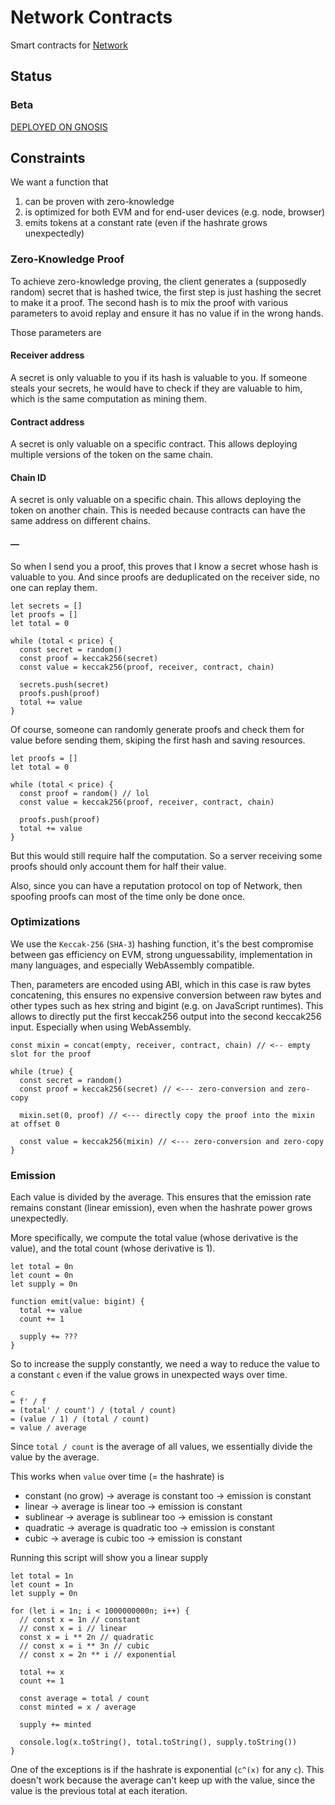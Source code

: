 # Network Contracts

Smart contracts for [Network](https://github.com/stars/hazae41/lists/network)

## Status

### Beta

[DEPLOYED ON GNOSIS](https://gnosisscan.io/address/0x7e19298D4c9b0b97b9A40A5ac08Cc9105534324f)

## Constraints

We want a function that

1) can be proven with zero-knowledge
2) is optimized for both EVM and for end-user devices (e.g. node, browser)
3) emits tokens at a constant rate (even if the hashrate grows unexpectedly)

### Zero-Knowledge Proof

To achieve zero-knowledge proving, the client generates a (supposedly random) secret that is hashed twice, the first step is just hashing the secret to make it a proof. The second hash is to mix the proof with various parameters to avoid replay and ensure it has no value if in the wrong hands. 

Those parameters are

#### Receiver address 

A secret is only valuable to you if its hash is valuable to you. If someone steals your secrets, he would have to check if they are valuable to him, which is the same computation as mining them.

#### Contract address

A secret is only valuable on a specific contract. This allows deploying multiple versions of the token on the same chain. 

#### Chain ID

A secret is only valuable on a specific chain. This allows deploying the token on another chain. This is needed because contracts can have the same address on different chains.

#### —

So when I send you a proof, this proves that I know a secret whose hash is valuable to you. And since proofs are deduplicated on the receiver side, no one can replay them.

```tsx
let secrets = []
let proofs = []
let total = 0

while (total < price) {
  const secret = random()
  const proof = keccak256(secret)
  const value = keccak256(proof, receiver, contract, chain)
  
  secrets.push(secret)
  proofs.push(proof)
  total += value
}
```

Of course, someone can randomly generate proofs and check them for value before sending them, skiping the first hash and saving resources.

```tsx
let proofs = []
let total = 0

while (total < price) {
  const proof = random() // lol
  const value = keccak256(proof, receiver, contract, chain)

  proofs.push(proof)
  total += value
}
```

But this would still require half the computation. So a server receiving some proofs should only account them for half their value.

Also, since you can have a reputation protocol on top of Network, then spoofing proofs can most of the time only be done once.

### Optimizations

We use the `Keccak-256` (`SHA-3`) hashing function, it's the best compromise between gas efficiency on EVM, strong unguessability, implementation in many languages, and especially WebAssembly compatible.

Then, parameters are encoded using ABI, which in this case is raw bytes concatening, this ensures no expensive conversion between raw bytes and other types such as hex string and bigint (e.g. on JavaScript runtimes). This allows to directly put the first keccak256 output into the second keccak256 input. Especially when using WebAssembly.

```tsx
const mixin = concat(empty, receiver, contract, chain) // <-- empty slot for the proof

while (true) {
  const secret = random()
  const proof = keccak256(secret) // <--- zero-conversion and zero-copy

  mixin.set(0, proof) // <--- directly copy the proof into the mixin at offset 0

  const value = keccak256(mixin) // <--- zero-conversion and zero-copy
}
```

### Emission

Each value is divided by the average. This ensures that the emission rate remains constant (linear emission), even when the hashrate power grows unexpectedly.

More specifically, we compute the total value (whose derivative is the value), and the total count (whose derivative is 1).

```tsx
let total = 0n
let count = 0n
let supply = 0n

function emit(value: bigint) {
  total += value
  count += 1

  supply += ???
}
```

So to increase the supply constantly, we need a way to reduce the value to a constant `c` even if the value grows in unexpected ways over time.

```
c
= f' / f 
= (total' / count') / (total / count)
= (value / 1) / (total / count)
= value / average
```

Since `total / count` is the average of all values, we essentially divide the value by the average.

This works when `value` over time (= the hashrate) is
- constant (no grow) -> average is constant too -> emission is constant
- linear -> average is linear too -> emission is constant
- sublinear -> average is sublinear too -> emission is constant
- quadratic -> average is quadratic too -> emission is constant
- cubic -> average is cubic too -> emission is constant

Running this script will show you a linear supply

```tsx
let total = 1n
let count = 1n
let supply = 0n

for (let i = 1n; i < 1000000000n; i++) {
  // const x = 1n // constant
  // const x = i // linear
  const x = i ** 2n // quadratic
  // const x = i ** 3n // cubic
  // const x = 2n ** i // exponential

  total += x
  count += 1

  const average = total / count
  const minted = x / average

  supply += minted

  console.log(x.toString(), total.toString(), supply.toString())
}
```

One of the exceptions is if the hashrate is exponential (`c^(x)` for any `c`). This doesn't work because the average can't keep up with the value, since the value is the previous total at each iteration.
